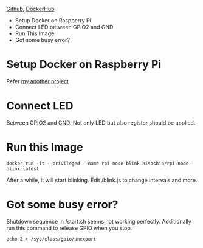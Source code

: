 [Github](https://github.com/hisashin/docker-rpi-node-blink), [DockerHub](https://hub.docker.com/r/hisashin/rpi-node-blink/)

* Setup Docker on Raspberry Pi
* Connect LED between GPIO2 and GND
* Run This Image
* Got some busy error?

# Setup Docker on Raspberry Pi

Refer [my another project](https://github.com/hisashin/docker-rpi-node-dash-button)

# Connect LED

Between GPIO2 and GND. Not only LED but also registor should be applied.

# Run this Image

```
docker run -it --privileged --name rpi-node-blink hisashin/rpi-node-blink:latest
```

After a while, it will start blinking. Edit /blink.js to change intervals and more.

# Got some busy error?

Shutdown sequence in /start.sh seems not working perfectly. Additionally run this command to release GPIO when you stop.

```
echo 2 > /sys/class/gpio/unexport
```
